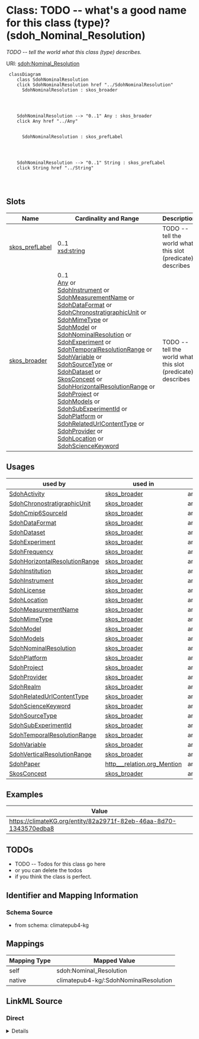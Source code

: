 

# Class: TODO -- what's a good name for this class (type)? (sdoh_Nominal_Resolution)


_TODO -- tell the world what this class (type) describes._





URI: [sdoh:Nominal_Resolution](http://schema.org/Nominal_Resolution)






```mermaid
 classDiagram
    class SdohNominalResolution
    click SdohNominalResolution href "../SdohNominalResolution"
      SdohNominalResolution : skos_broader
        
          
    
    
    SdohNominalResolution --> "0..1" Any : skos_broader
    click Any href "../Any"

        
      SdohNominalResolution : skos_prefLabel
        
          
    
    
    SdohNominalResolution --> "0..1" String : skos_prefLabel
    click String href "../String"

        
      
```




<!-- no inheritance hierarchy -->


## Slots

| Name | Cardinality and Range | Description | Inheritance |
| ---  | --- | --- | --- |
| [skos_prefLabel](../slots/skos_prefLabel.md) | 0..1 <br/> [xsd:string](http://www.w3.org/2001/XMLSchema#string) | TODO -- tell the world what this slot (predicate) describes | direct |
| [skos_broader](../slots/skos_broader.md) | 0..1 <br/> [Any](../classes/Any.md)&nbsp;or&nbsp;<br />[SdohInstrument](../classes/SdohInstrument.md)&nbsp;or&nbsp;<br />[SdohMeasurementName](../classes/SdohMeasurementName.md)&nbsp;or&nbsp;<br />[SdohDataFormat](../classes/SdohDataFormat.md)&nbsp;or&nbsp;<br />[SdohChronostratigraphicUnit](../classes/SdohChronostratigraphicUnit.md)&nbsp;or&nbsp;<br />[SdohMimeType](../classes/SdohMimeType.md)&nbsp;or&nbsp;<br />[SdohModel](../classes/SdohModel.md)&nbsp;or&nbsp;<br />[SdohNominalResolution](../classes/SdohNominalResolution.md)&nbsp;or&nbsp;<br />[SdohExperiment](../classes/SdohExperiment.md)&nbsp;or&nbsp;<br />[SdohTemporalResolutionRange](../classes/SdohTemporalResolutionRange.md)&nbsp;or&nbsp;<br />[SdohVariable](../classes/SdohVariable.md)&nbsp;or&nbsp;<br />[SdohSourceType](../classes/SdohSourceType.md)&nbsp;or&nbsp;<br />[SdohDataset](../classes/SdohDataset.md)&nbsp;or&nbsp;<br />[SkosConcept](../classes/SkosConcept.md)&nbsp;or&nbsp;<br />[SdohHorizontalResolutionRange](../classes/SdohHorizontalResolutionRange.md)&nbsp;or&nbsp;<br />[SdohProject](../classes/SdohProject.md)&nbsp;or&nbsp;<br />[SdohModels](../classes/SdohModels.md)&nbsp;or&nbsp;<br />[SdohSubExperimentId](../classes/SdohSubExperimentId.md)&nbsp;or&nbsp;<br />[SdohPlatform](../classes/SdohPlatform.md)&nbsp;or&nbsp;<br />[SdohRelatedUrlContentType](../classes/SdohRelatedUrlContentType.md)&nbsp;or&nbsp;<br />[SdohProvider](../classes/SdohProvider.md)&nbsp;or&nbsp;<br />[SdohLocation](../classes/SdohLocation.md)&nbsp;or&nbsp;<br />[SdohScienceKeyword](../classes/SdohScienceKeyword.md) | TODO -- tell the world what this slot (predicate) describes | direct |





## Usages

| used by | used in | type | used |
| ---  | --- | --- | --- |
| [SdohActivity](../classes/SdohActivity.md) | [skos_broader](../slots/skos_broader.md) | any_of[range] | [SdohNominalResolution](../classes/SdohNominalResolution.md) |
| [SdohChronostratigraphicUnit](../classes/SdohChronostratigraphicUnit.md) | [skos_broader](../slots/skos_broader.md) | any_of[range] | [SdohNominalResolution](../classes/SdohNominalResolution.md) |
| [SdohCmip6SourceId](../classes/SdohCmip6SourceId.md) | [skos_broader](../slots/skos_broader.md) | any_of[range] | [SdohNominalResolution](../classes/SdohNominalResolution.md) |
| [SdohDataFormat](../classes/SdohDataFormat.md) | [skos_broader](../slots/skos_broader.md) | any_of[range] | [SdohNominalResolution](../classes/SdohNominalResolution.md) |
| [SdohDataset](../classes/SdohDataset.md) | [skos_broader](../slots/skos_broader.md) | any_of[range] | [SdohNominalResolution](../classes/SdohNominalResolution.md) |
| [SdohExperiment](../classes/SdohExperiment.md) | [skos_broader](../slots/skos_broader.md) | any_of[range] | [SdohNominalResolution](../classes/SdohNominalResolution.md) |
| [SdohFrequency](../classes/SdohFrequency.md) | [skos_broader](../slots/skos_broader.md) | any_of[range] | [SdohNominalResolution](../classes/SdohNominalResolution.md) |
| [SdohHorizontalResolutionRange](../classes/SdohHorizontalResolutionRange.md) | [skos_broader](../slots/skos_broader.md) | any_of[range] | [SdohNominalResolution](../classes/SdohNominalResolution.md) |
| [SdohInstitution](../classes/SdohInstitution.md) | [skos_broader](../slots/skos_broader.md) | any_of[range] | [SdohNominalResolution](../classes/SdohNominalResolution.md) |
| [SdohInstrument](../classes/SdohInstrument.md) | [skos_broader](../slots/skos_broader.md) | any_of[range] | [SdohNominalResolution](../classes/SdohNominalResolution.md) |
| [SdohLicense](../classes/SdohLicense.md) | [skos_broader](../slots/skos_broader.md) | any_of[range] | [SdohNominalResolution](../classes/SdohNominalResolution.md) |
| [SdohLocation](../classes/SdohLocation.md) | [skos_broader](../slots/skos_broader.md) | any_of[range] | [SdohNominalResolution](../classes/SdohNominalResolution.md) |
| [SdohMeasurementName](../classes/SdohMeasurementName.md) | [skos_broader](../slots/skos_broader.md) | any_of[range] | [SdohNominalResolution](../classes/SdohNominalResolution.md) |
| [SdohMimeType](../classes/SdohMimeType.md) | [skos_broader](../slots/skos_broader.md) | any_of[range] | [SdohNominalResolution](../classes/SdohNominalResolution.md) |
| [SdohModel](../classes/SdohModel.md) | [skos_broader](../slots/skos_broader.md) | any_of[range] | [SdohNominalResolution](../classes/SdohNominalResolution.md) |
| [SdohModels](../classes/SdohModels.md) | [skos_broader](../slots/skos_broader.md) | any_of[range] | [SdohNominalResolution](../classes/SdohNominalResolution.md) |
| [SdohNominalResolution](../classes/SdohNominalResolution.md) | [skos_broader](../slots/skos_broader.md) | any_of[range] | [SdohNominalResolution](../classes/SdohNominalResolution.md) |
| [SdohPlatform](../classes/SdohPlatform.md) | [skos_broader](../slots/skos_broader.md) | any_of[range] | [SdohNominalResolution](../classes/SdohNominalResolution.md) |
| [SdohProject](../classes/SdohProject.md) | [skos_broader](../slots/skos_broader.md) | any_of[range] | [SdohNominalResolution](../classes/SdohNominalResolution.md) |
| [SdohProvider](../classes/SdohProvider.md) | [skos_broader](../slots/skos_broader.md) | any_of[range] | [SdohNominalResolution](../classes/SdohNominalResolution.md) |
| [SdohRealm](../classes/SdohRealm.md) | [skos_broader](../slots/skos_broader.md) | any_of[range] | [SdohNominalResolution](../classes/SdohNominalResolution.md) |
| [SdohRelatedUrlContentType](../classes/SdohRelatedUrlContentType.md) | [skos_broader](../slots/skos_broader.md) | any_of[range] | [SdohNominalResolution](../classes/SdohNominalResolution.md) |
| [SdohScienceKeyword](../classes/SdohScienceKeyword.md) | [skos_broader](../slots/skos_broader.md) | any_of[range] | [SdohNominalResolution](../classes/SdohNominalResolution.md) |
| [SdohSourceType](../classes/SdohSourceType.md) | [skos_broader](../slots/skos_broader.md) | any_of[range] | [SdohNominalResolution](../classes/SdohNominalResolution.md) |
| [SdohSubExperimentId](../classes/SdohSubExperimentId.md) | [skos_broader](../slots/skos_broader.md) | any_of[range] | [SdohNominalResolution](../classes/SdohNominalResolution.md) |
| [SdohTemporalResolutionRange](../classes/SdohTemporalResolutionRange.md) | [skos_broader](../slots/skos_broader.md) | any_of[range] | [SdohNominalResolution](../classes/SdohNominalResolution.md) |
| [SdohVariable](../classes/SdohVariable.md) | [skos_broader](../slots/skos_broader.md) | any_of[range] | [SdohNominalResolution](../classes/SdohNominalResolution.md) |
| [SdohVerticalResolutionRange](../classes/SdohVerticalResolutionRange.md) | [skos_broader](../slots/skos_broader.md) | any_of[range] | [SdohNominalResolution](../classes/SdohNominalResolution.md) |
| [SdohPaper](../classes/SdohPaper.md) | [http___relation.org_Mention](../slots/http___relation.org_Mention.md) | any_of[range] | [SdohNominalResolution](../classes/SdohNominalResolution.md) |
| [SkosConcept](../classes/SkosConcept.md) | [skos_broader](../slots/skos_broader.md) | any_of[range] | [SdohNominalResolution](../classes/SdohNominalResolution.md) |







## Examples

| Value |
| --- |
| https://climateKG.org/entity/82a2971f-82eb-46aa-8d70-1343570edba8 |

## TODOs

* TODO -- Todos for this class go here
* or you can delete the todos
* if you think the class is perfect.

## Identifier and Mapping Information







### Schema Source


* from schema: climatepub4-kg




## Mappings

| Mapping Type | Mapped Value |
| ---  | ---  |
| self | sdoh:Nominal_Resolution |
| native | climatepub4-kg/:SdohNominalResolution |







## LinkML Source

<!-- TODO: investigate https://stackoverflow.com/questions/37606292/how-to-create-tabbed-code-blocks-in-mkdocs-or-sphinx -->

### Direct

<details>
```yaml
name: sdoh_Nominal_Resolution
description: TODO -- tell the world what this class (type) describes.
title: TODO -- what's a good name for this class (type)?
todos:
- TODO -- Todos for this class go here
- or you can delete the todos
- if you think the class is perfect.
notes:
- Class with 16 occurences.
examples:
- value: https://climateKG.org/entity/82a2971f-82eb-46aa-8d70-1343570edba8
from_schema: climatepub4-kg
slots:
- skos_prefLabel
- skos_broader
class_uri: sdoh:Nominal_Resolution

```
</details>

### Induced

<details>
```yaml
name: sdoh_Nominal_Resolution
description: TODO -- tell the world what this class (type) describes.
title: TODO -- what's a good name for this class (type)?
todos:
- TODO -- Todos for this class go here
- or you can delete the todos
- if you think the class is perfect.
notes:
- Class with 16 occurences.
examples:
- value: https://climateKG.org/entity/82a2971f-82eb-46aa-8d70-1343570edba8
from_schema: climatepub4-kg
attributes:
  skos_prefLabel:
    name: skos_prefLabel
    description: TODO -- tell the world what this slot (predicate) describes.
    todos:
    - TODO -- Todos for this slot go here
    - or you can delete the todos
    - if you think the class is perfect.
    comments:
    - 983 occurrences with subject type sdoh_Location and object type string.
    - 2975 occurrences with subject type sdoh_Science_Keyword and object type string.
    - 1171 occurrences with subject type sdoh_Platform and object type string.
    - 24 occurrences with subject type sdoh_Activity and object type string.
    - 150 occurrences with subject type sdoh_Model and object type string.
    - 184 occurrences with subject type sdoh_Chronostratigraphic_Unit and object type
      string.
    - 444 occurrences with subject type sdoh_Experiment and object type string.
    - 3745 occurrences with subject type sdoh_Provider and object type string.
    - 2363 occurrences with subject type sdoh_Instrument and object type string.
    - 1727 occurrences with subject type sdoh_Project and object type string.
    - 4 occurrences with subject type sdoh_Realm and object type string.
    - 297 occurrences with subject type sdoh_Models and object type string.
    - 234 occurrences with subject type sdoh_Measurement_Name and object type string.
    - 75 occurrences with subject type sdoh_Institution and object type string.
    - 55 occurrences with subject type sdoh_Sub_Experiment_Id and object type string.
    - 198 occurrences with subject type sdoh_Data_Format and object type string.
    - 1283 occurrences with subject type sdoh_Variable and object type string.
    - 134 occurrences with subject type sdoh_Cmip6_Source_Id and object type string.
    - 15 occurrences with subject type sdoh_Horizontal_Resolution_Range and object
      type string.
    - 5 occurrences with subject type sdoh_Source_Type and object type string.
    - 88 occurrences with subject type sdoh_Related_Url_Content_Type and object type
      string.
    - 107 occurrences with subject type sdoh_Dataset and object type string.
    - 19 occurrences with subject type sdoh_Temporal_Resolution_Range and object type
      string.
    - 16 occurrences with subject type sdoh_Nominal_Resolution and object type string.
    - 16 occurrences with subject type sdoh_Frequency and object type string.
    - 4 occurrences with subject type sdoh_License and object type string.
    - 38 occurrences with subject type sdoh_Mime_Type and object type string.
    - 16359 occurrences with subject type skos_Concept and object type string.
    - 6 occurrences with subject type sdoh_Vertical_Resolution_Range and object type
      string.
    examples:
    - value: https://climateKG.org/entity/0006e246-4296-448c-9b81-a0831cad7f1c skos:prefLabel
        LABRADOR_SEA
    - value: https://climateKG.org/entity/001f18d3-7e61-430b-9883-1960c6256fe5 skos:prefLabel
        OPTICAL_DEPTH
    - value: https://climateKG.org/entity/007c3084-89db-458e-8387-14e192b6cb8e skos:prefLabel
        Sentinel_1
    - value: https://climateKG.org/entity/00a97d0c-e05e-43c9-93d0-3c7a2527b3c0 skos:prefLabel
        SIMIP
    - value: https://climateKG.org/entity/00bb59aa-755d-4710-a097-f1e2836f4032 skos:prefLabel
        RCM_3
    - value: https://climateKG.org/entity/00c6f0f3-5734-4500-a69e-f6780e365985 skos:prefLabel
        EARLY
    - value: https://climateKG.org/entity/00ce4800-70ef-4346-aa15-0554280d0896 skos:prefLabel
        HAB
    - value: https://climateKG.org/entity/0111fbd3-e6ec-464a-bc65-2323c2328e7c skos:prefLabel
        DOI
    - value: https://climateKG.org/entity/01407ecf-45af-4fcc-8a1b-9b383636e2e4 skos:prefLabel
        HYDRA
    - value: https://climateKG.org/entity/01e75216-1cee-4cc3-b31d-83019730da85 skos:prefLabel
        USNPS_ENVIRONMENTAL_CHANGE_IN_BERINGIAN_ARCTIC
    - value: https://climateKG.org/entity/021d2b85-4728-4434-b429-082874cfab69 skos:prefLabel
        ocnBgchem
    - value: https://climateKG.org/entity/028fe075-8ed0-47f0-b462-71e4adf72a4e skos:prefLabel
        HadGEM2_ES
    - value: https://climateKG.org/entity/038ac74c-470a-43e0-b80d-2b2fb1acfc13 skos:prefLabel
        ambient_aerosol_particles
    - value: https://climateKG.org/entity/03976e48-3ff9-4dc6-a4c4-fd77026380ff skos:prefLabel
        E3SM_Project
    - value: https://climateKG.org/entity/04e00ed0-39b6-4323-a788-2344264695c0 skos:prefLabel
        s2016
    - value: https://climateKG.org/entity/0679d78d-0931-4948-94ec-46ab130785a6 skos:prefLabel
        ICI
    - value: https://climateKG.org/entity/0893353d-4e8c-4b31-bcc5-fce552ccfff3 skos:prefLabel
        Point_Resolution
    - value: https://climateKG.org/entity/0cd4d2c4-ebfa-4759-b7aa-f9982122f581 skos:prefLabel
        IPSL_CM5A2_INCA
    - value: https://climateKG.org/entity/1499785c-8b74-45f4-bbf7-19d2d4e43b2f skos:prefLabel
        Horizontal_Resolution_Ranges
    - value: https://climateKG.org/entity/27a62e86-0b64-4e21-9766-cfdcd95ff87b skos:prefLabel
        Source_Type
    - value: https://climateKG.org/entity/2892b502-2c66-42d5-af3d-bcddb57d9195 skos:prefLabel
        GET_CAPABILITIES
    - value: https://climateKG.org/entity/2892e23f-5249-439d-8c0e-6c1d190b3beb skos:prefLabel
        ERA_5
    - value: https://climateKG.org/entity/3d97e993-dc6a-41ff-8a49-3e837c1fc2b1 skos:prefLabel
        Decadal
    - value: https://climateKG.org/entity/82a2971f-82eb-46aa-8d70-1343570edba8 skos:prefLabel
        10000_km
    - value: https://climateKG.org/entity/8e4900ff-c7bc-47a1-aa55-a8892696d769 skos:prefLabel
        day
    - value: https://climateKG.org/entity/95c7e601-fcfe-4fc9-9994-8105a1e11428 skos:prefLabel
        CC_BY_4_0
    - value: https://climateKG.org/entity/ec1a1350-be24-42e6-a5cc-ccb806793def skos:prefLabel
        Mime_Type
    - value: https://gcmd.earthdata.nasa.gov/kms/concept/0006e246-4296-448c-9b81-a0831cad7f1c
        skos:prefLabel LABRADOR_SEA
    - value: https://climateKG.org/entity/201337ea-fa14-4e58-a538-e92c5ff734a4 skos:prefLabel
        1_meter_10_meters
    from_schema: climatepub4-kg
    rank: 1000
    slot_uri: skos:prefLabel
    alias: skos_prefLabel
    owner: sdoh_Nominal_Resolution
    domain_of:
    - sdoh_Activity
    - sdoh_Chronostratigraphic_Unit
    - sdoh_Cmip6_Source_Id
    - sdoh_Data_Format
    - sdoh_Dataset
    - sdoh_Experiment
    - sdoh_Frequency
    - sdoh_Horizontal_Resolution_Range
    - sdoh_Institution
    - sdoh_Instrument
    - sdoh_License
    - sdoh_Location
    - sdoh_Measurement_Name
    - sdoh_Mime_Type
    - sdoh_Model
    - sdoh_Models
    - sdoh_Nominal_Resolution
    - sdoh_Platform
    - sdoh_Project
    - sdoh_Provider
    - sdoh_Realm
    - sdoh_Related_Url_Content_Type
    - sdoh_Science_Keyword
    - sdoh_Source_Type
    - sdoh_Sub_Experiment_Id
    - sdoh_Temporal_Resolution_Range
    - sdoh_Variable
    - sdoh_Vertical_Resolution_Range
    - skos_Concept
    range: string
  skos_broader:
    name: skos_broader
    description: TODO -- tell the world what this slot (predicate) describes.
    todos:
    - TODO -- Todos for this slot go here
    - or you can delete the todos
    - if you think the class is perfect.
    comments:
    - 2245 occurrences with subject type sdoh_Location and object type sdoh_Location.
    - 261 occurrences with subject type sdoh_Location and object type sdoh_Instrument.
    - 8109 occurrences with subject type sdoh_Science_Keyword and object type sdoh_Science_Keyword.
    - 2953 occurrences with subject type sdoh_Science_Keyword and object type sdoh_Provider.
    - 1937 occurrences with subject type sdoh_Science_Keyword and object type sdoh_Location.
    - 312 occurrences with subject type sdoh_Science_Keyword and object type sdoh_Model.
    - 1761 occurrences with subject type sdoh_Platform and object type sdoh_Instrument.
    - 2153 occurrences with subject type sdoh_Platform and object type sdoh_Platform.
    - 102 occurrences with subject type sdoh_Location and object type sdoh_Project.
    - 48 occurrences with subject type sdoh_Activity and object type sdoh_Project.
    - 40 occurrences with subject type sdoh_Model and object type sdoh_Instrument.
    - 34 occurrences with subject type sdoh_Model and object type sdoh_Platform.
    - 789 occurrences with subject type sdoh_Chronostratigraphic_Unit and object type
      sdoh_Chronostratigraphic_Unit.
    - 47 occurrences with subject type sdoh_Experiment and object type sdoh_Project.
    - 8707 occurrences with subject type sdoh_Provider and object type sdoh_Provider.
    - 86 occurrences with subject type sdoh_Model and object type sdoh_Project.
    - 6114 occurrences with subject type sdoh_Instrument and object type sdoh_Instrument.
    - 2038 occurrences with subject type sdoh_Instrument and object type sdoh_Experiment.
    - 57 occurrences with subject type sdoh_Experiment and object type sdoh_Provider.
    - 475 occurrences with subject type sdoh_Location and object type sdoh_Science_Keyword.
    - 311 occurrences with subject type sdoh_Location and object type sdoh_Provider.
    - 26 occurrences with subject type sdoh_Location and object type sdoh_Model.
    - 3416 occurrences with subject type sdoh_Project and object type sdoh_Project.
    - 4 occurrences with subject type sdoh_Realm and object type sdoh_Location.
    - 304 occurrences with subject type sdoh_Provider and object type sdoh_Location.
    - 180 occurrences with subject type sdoh_Instrument and object type sdoh_Project.
    - 891 occurrences with subject type sdoh_Models and object type sdoh_Science_Keyword.
    - 286 occurrences with subject type sdoh_Science_Keyword and object type sdoh_Instrument.
    - 355 occurrences with subject type sdoh_Experiment and object type sdoh_Experiment.
    - 131 occurrences with subject type sdoh_Model and object type sdoh_Science_Keyword.
    - 32 occurrences with subject type sdoh_Model and object type sdoh_Model.
    - 9 occurrences with subject type sdoh_Model and object type sdoh_Experiment.
    - 80 occurrences with subject type sdoh_Model and object type sdoh_Provider.
    - 317 occurrences with subject type sdoh_Measurement_Name and object type sdoh_Instrument.
    - 20 occurrences with subject type sdoh_Measurement_Name and object type sdoh_Location.
    - 75 occurrences with subject type sdoh_Institution and object type sdoh_Provider.
    - 38 occurrences with subject type sdoh_Model and object type sdoh_Location.
    - 12 occurrences with subject type sdoh_Instrument and object type sdoh_Variable.
    - 352 occurrences with subject type sdoh_Instrument and object type sdoh_Science_Keyword.
    - 160 occurrences with subject type sdoh_Instrument and object type sdoh_Provider.
    - 137 occurrences with subject type sdoh_Experiment and object type sdoh_Science_Keyword.
    - 31 occurrences with subject type sdoh_Experiment and object type sdoh_Location.
    - 54 occurrences with subject type sdoh_Sub_Experiment_Id and object type sdoh_Sub_Experiment_Id.
    - 227 occurrences with subject type sdoh_Measurement_Name and object type sdoh_Measurement_Name.
    - 130 occurrences with subject type sdoh_Instrument and object type sdoh_Location.
    - 154 occurrences with subject type sdoh_Provider and object type sdoh_Science_Keyword.
    - 182 occurrences with subject type sdoh_Provider and object type sdoh_Model.
    - 183 occurrences with subject type sdoh_Provider and object type sdoh_Instrument.
    - 43 occurrences with subject type sdoh_Location and object type sdoh_Platform.
    - 242 occurrences with subject type sdoh_Data_Format and object type sdoh_Data_Format.
    - 63 occurrences with subject type sdoh_Location and object type sdoh_Experiment.
    - 1281 occurrences with subject type sdoh_Variable and object type sdoh_Variable.
    - 55 occurrences with subject type sdoh_Platform and object type sdoh_Science_Keyword.
    - 25 occurrences with subject type sdoh_Platform and object type sdoh_Location.
    - 33 occurrences with subject type sdoh_Platform and object type sdoh_Provider.
    - 84 occurrences with subject type sdoh_Instrument and object type sdoh_Platform.
    - 27 occurrences with subject type sdoh_Science_Keyword and object type sdoh_Project.
    - 22 occurrences with subject type sdoh_Provider and object type sdoh_Related_Url_Content_Type.
    - 402 occurrences with subject type sdoh_Cmip6_Source_Id and object type sdoh_Science_Keyword.
    - 15 occurrences with subject type sdoh_Provider and object type sdoh_Sub_Experiment_Id.
    - 3 occurrences with subject type sdoh_Model and object type sdoh_Source_Type.
    - 58 occurrences with subject type sdoh_Experiment and object type sdoh_Instrument.
    - 6 occurrences with subject type sdoh_Experiment and object type sdoh_Platform.
    - 34 occurrences with subject type sdoh_Instrument and object type sdoh_Model.
    - 5 occurrences with subject type sdoh_Location and object type sdoh_Sub_Experiment_Id.
    - 220 occurrences with subject type sdoh_Science_Keyword and object type sdoh_Experiment.
    - 42 occurrences with subject type sdoh_Science_Keyword and object type sdoh_Platform.
    - 7 occurrences with subject type sdoh_Model and object type sdoh_Variable.
    - 13 occurrences with subject type sdoh_Provider and object type sdoh_Variable.
    - 4 occurrences with subject type sdoh_Provider and object type sdoh_Experiment.
    - 211 occurrences with subject type sdoh_Related_Url_Content_Type and object type
      sdoh_Related_Url_Content_Type.
    - 106 occurrences with subject type sdoh_Dataset and object type sdoh_Dataset.
    - 26 occurrences with subject type sdoh_Project and object type sdoh_Science_Keyword.
    - 4 occurrences with subject type sdoh_Project and object type sdoh_Location.
    - 15 occurrences with subject type sdoh_Project and object type sdoh_Provider.
    - 4 occurrences with subject type sdoh_Platform and object type sdoh_Experiment.
    - 7 occurrences with subject type sdoh_Location and object type sdoh_Related_Url_Content_Type.
    - 16 occurrences with subject type sdoh_Models and object type sdoh_Instrument.
    - 10 occurrences with subject type sdoh_Location and object type sdoh_Measurement_Name.
    - 1 occurrences with subject type sdoh_Provider and object type sdoh_Source_Type.
    - 14 occurrences with subject type sdoh_Instrument and object type sdoh_Related_Url_Content_Type.
    - 12 occurrences with subject type sdoh_Experiment and object type sdoh_Model.
    - 85 occurrences with subject type sdoh_Platform and object type sdoh_Model.
    - 18 occurrences with subject type sdoh_Temporal_Resolution_Range and object type
      sdoh_Temporal_Resolution_Range.
    - 4 occurrences with subject type sdoh_Project and object type sdoh_Model.
    - 17 occurrences with subject type sdoh_Platform and object type sdoh_Project.
    - 2 occurrences with subject type sdoh_Experiment and object type sdoh_Variable.
    - 3 occurrences with subject type sdoh_Provider and object type sdoh_Platform.
    - 12 occurrences with subject type sdoh_Location and object type sdoh_Variable.
    - 2 occurrences with subject type sdoh_Institution and object type sdoh_Location.
    - 4 occurrences with subject type sdoh_Source_Type and object type sdoh_Source_Type.
    - 15 occurrences with subject type sdoh_Nominal_Resolution and object type sdoh_Nominal_Resolution.
    - 3 occurrences with subject type sdoh_Experiment and object type sdoh_Source_Type.
    - 16 occurrences with subject type sdoh_Frequency and object type sdoh_Temporal_Resolution_Range.
    - 4 occurrences with subject type sdoh_License and object type sdoh_Instrument.
    - 1 occurrences with subject type sdoh_Instrument and object type sdoh_Models.
    - 3 occurrences with subject type sdoh_Location and object type sdoh_Source_Type.
    - 3 occurrences with subject type sdoh_Model and object type sdoh_Related_Url_Content_Type.
    - 24 occurrences with subject type sdoh_Related_Url_Content_Type and object type
      sdoh_Provider.
    - 1 occurrences with subject type sdoh_Project and object type sdoh_Experiment.
    - 1 occurrences with subject type sdoh_Project and object type sdoh_Variable.
    - 1 occurrences with subject type sdoh_Model and object type sdoh_Temporal_Resolution_Range.
    - 3 occurrences with subject type sdoh_Models and object type sdoh_Models.
    - 1 occurrences with subject type sdoh_Provider and object type sdoh_Project.
    - 2 occurrences with subject type sdoh_Experiment and object type sdoh_Measurement_Name.
    - 16338 occurrences with subject type skos_Concept and object type skos_Concept.
    - 37 occurrences with subject type sdoh_Mime_Type and object type sdoh_Mime_Type.
    - 14 occurrences with subject type sdoh_Horizontal_Resolution_Range and object
      type sdoh_Horizontal_Resolution_Range.
    - 6 occurrences with subject type sdoh_Vertical_Resolution_Range and object type
      sdoh_Variable.
    - 2 occurrences with subject type sdoh_Related_Url_Content_Type and object type
      sdoh_Instrument.
    examples:
    - value: https://climateKG.org/entity/ffcee960-5527-43e0-bfd0-ad48b1151cf0 skos:broader
        https://climateKG.org/entity/713eb469-abe4-4b6b-bad6-134187deabd8
    - value: https://climateKG.org/entity/fe4326f9-1089-4ede-ae32-5d7bc7d2349b skos:broader
        https://climateKG.org/entity/ff03e9fc-9882-4a5e-ad0b-830d8f1186cb
    - value: https://climateKG.org/entity/ffc61516-ea33-48f3-94df-7065fea388ee skos:broader
        https://climateKG.org/entity/d64a9627-3cf8-41d3-aaf7-8c2c46fb4a13
    - value: https://climateKG.org/entity/ffc61516-ea33-48f3-94df-7065fea388ee skos:broader
        https://climateKG.org/entity/e9f67a66-e9fc-435c-b720-ae32a2c3d8f5
    - value: https://climateKG.org/entity/ff9f8056-84d6-4fbc-abe0-9b6e82ed3f5e skos:broader
        https://climateKG.org/entity/c47f6052-634e-40ef-a5ac-13f69f6f4c2a
    - value: https://climateKG.org/entity/fec6c2e4-ca15-426a-b344-36bba69e5c1f skos:broader
        https://climateKG.org/entity/6f6423e8-ab4e-4572-8982-d9c40f64e28b
    - value: https://climateKG.org/entity/ffc0ac45-f742-49b2-a51b-000205e38669 skos:broader
        https://climateKG.org/entity/f3261de5-34c1-4980-af22-f9d7e7206d12
    - value: https://climateKG.org/entity/ffc0ac45-f742-49b2-a51b-000205e38669 skos:broader
        https://climateKG.org/entity/ef71c514-0fec-4354-bb1e-6baa5967634f
    - value: https://climateKG.org/entity/fe439b0d-db2c-4998-9890-c11c5c16641f skos:broader
        https://climateKG.org/entity/fb0b9fcd-5c96-4989-8c64-a479bbed83ab
    - value: https://climateKG.org/entity/d7144e27-6122-46e2-8335-b60c49a83248 skos:broader
        https://climateKG.org/entity/fb0b9fcd-5c96-4989-8c64-a479bbed83ab
    - value: https://climateKG.org/entity/ff1ace7a-7924-4198-8385-f7f7ede361c1 skos:broader
        https://climateKG.org/entity/085edf65-1c8c-414a-b8e4-a1a08ff08f22
    - value: https://climateKG.org/entity/f2b0301b-2f33-4048-9381-25a92226ed66 skos:broader
        https://climateKG.org/entity/b39a69b4-c3b9-4a94-b296-bbbbe5e4c847
    - value: https://climateKG.org/entity/ff133a4b-a23a-4710-93d3-2b802b21c8c4 skos:broader
        https://climateKG.org/entity/b44427cd-4b20-42a3-9e14-8d1f6d8399d5
    - value: https://climateKG.org/entity/e25399d8-139f-4641-89ee-24d42e9ed81c skos:broader
        https://climateKG.org/entity/fb0b9fcd-5c96-4989-8c64-a479bbed83ab
    - value: https://climateKG.org/entity/ffaea6a1-8b76-4e2e-a09f-a0280bc0952e skos:broader
        https://climateKG.org/entity/b301e170-c91e-4275-9858-d7720fb93416
    - value: https://climateKG.org/entity/fe761190-36bb-4eb1-8d5d-340c4a7f89ea skos:broader
        https://climateKG.org/entity/fb0b9fcd-5c96-4989-8c64-a479bbed83ab
    - value: https://climateKG.org/entity/fff596a8-f792-4627-8c3a-954012a1969b skos:broader
        https://climateKG.org/entity/6c0e547e-70cc-47db-8c8c-97c5ba73f1da
    - value: https://climateKG.org/entity/fff596a8-f792-4627-8c3a-954012a1969b skos:broader
        https://climateKG.org/entity/b2140059-b3ca-415c-b0a7-3e142783ffe8
    - value: https://climateKG.org/entity/f5df87b6-ed50-4da0-9ba5-7ce4c907bdb3 skos:broader
        https://climateKG.org/entity/e9f67a66-e9fc-435c-b720-ae32a2c3d8f5
    - value: https://climateKG.org/entity/ff5d5c12-74d9-435d-9164-1c9d69f967d7 skos:broader
        https://climateKG.org/entity/35e1f93b-99b3-4430-b477-0ecafa80d67a
    - value: https://climateKG.org/entity/ff5d5c12-74d9-435d-9164-1c9d69f967d7 skos:broader
        https://climateKG.org/entity/e9f67a66-e9fc-435c-b720-ae32a2c3d8f5
    - value: https://climateKG.org/entity/f4c1a555-4758-47ce-baa6-536730333833 skos:broader
        https://climateKG.org/entity/23703b6b-ee15-4512-b5b2-f441547e2edf
    - value: https://climateKG.org/entity/ffcca1c5-fffd-4359-b282-e00fc77c979e skos:broader
        https://climateKG.org/entity/fb0b9fcd-5c96-4989-8c64-a479bbed83ab
    - value: https://climateKG.org/entity/da44d8bd-4896-44c9-ab2b-4ab9ab263c65 skos:broader
        https://climateKG.org/entity/61cd0af2-2f62-4aa4-b6c3-f683e975c820
    - value: https://climateKG.org/entity/fed7e934-6a34-4379-9b57-ad6d49991498 skos:broader
        https://climateKG.org/entity/aef2fc80-def0-46a4-9259-9dc37e80ed08
    - value: https://climateKG.org/entity/ff25845a-5d94-43c1-abc4-419a108b0f1f skos:broader
        https://climateKG.org/entity/fb0b9fcd-5c96-4989-8c64-a479bbed83ab
    - value: https://climateKG.org/entity/ff7d51fb-85cb-4350-8817-b4121cf72357 skos:broader
        https://climateKG.org/entity/e1f20631-b5b9-438c-b5c2-b1fa0fce100a
    - value: https://climateKG.org/entity/ff889b84-e12f-40ab-815b-61d5aecf2b63 skos:broader
        https://climateKG.org/entity/431eca76-9d34-4f86-b1d3-a0b40221e905
    - value: https://climateKG.org/entity/ffcfde92-a161-4705-a7c6-7e400b5fb4e9 skos:broader
        https://climateKG.org/entity/d69f7457-db31-48ce-b8c2-98058c412bc6
    - value: https://climateKG.org/entity/ff1ace7a-7924-4198-8385-f7f7ede361c1 skos:broader
        https://climateKG.org/entity/fb93d937-c17c-45d0-a9e3-ca5c8a800ca8
    - value: https://climateKG.org/entity/f8845bec-c628-4185-aac1-4af22481c024 skos:broader
        https://climateKG.org/entity/8eb84f36-f355-458b-889f-b37cfa120654
    - value: https://climateKG.org/entity/e5b724af-b661-406a-ae1f-7cd2730c0576 skos:broader
        https://climateKG.org/entity/a956d045-3b12-441c-8a18-fac7d33b2b4e
    - value: https://climateKG.org/entity/ff1ace7a-7924-4198-8385-f7f7ede361c1 skos:broader
        https://climateKG.org/entity/e9f67a66-e9fc-435c-b720-ae32a2c3d8f5
    - value: https://climateKG.org/entity/ffcda4b1-0956-4413-a4c9-8d72b5dffb58 skos:broader
        https://climateKG.org/entity/e384382c-fb2a-43ea-b064-610e6d4807e9
    - value: https://climateKG.org/entity/fcb181b4-4732-4752-b70d-bbcc81fcdc59 skos:broader
        https://climateKG.org/entity/369c608c-787a-4ca6-8811-cc8eca7447d5
    - value: https://climateKG.org/entity/bf904092-467c-468e-99da-8722f9141204 skos:broader
        https://climateKG.org/entity/a158f804-b000-4013-9513-cee7790381c3
    - value: https://climateKG.org/entity/f8845bec-c628-4185-aac1-4af22481c024 skos:broader
        https://climateKG.org/entity/91c64c46-d040-4daa-b26c-61952fdfaf50
    - value: https://climateKG.org/entity/b3416c55-cdff-4e8b-89af-a9b219a9e538 skos:broader
        https://climateKG.org/entity/160af7da-6036-4af5-ba04-d666df8a0daa
    - value: https://climateKG.org/entity/fe4392b0-13a9-43ff-bacc-f44a65aed4fa skos:broader
        https://climateKG.org/entity/e1f20631-b5b9-438c-b5c2-b1fa0fce100a
    - value: https://climateKG.org/entity/fe06f678-7155-4f93-9e28-4c083d60cccc skos:broader
        https://climateKG.org/entity/e9f67a66-e9fc-435c-b720-ae32a2c3d8f5
    - value: https://climateKG.org/entity/f5df87b6-ed50-4da0-9ba5-7ce4c907bdb3 skos:broader
        https://climateKG.org/entity/b6fd22ab-dca7-4dfa-8812-913453b5695b
    - value: https://climateKG.org/entity/f5df87b6-ed50-4da0-9ba5-7ce4c907bdb3 skos:broader
        https://climateKG.org/entity/91697b7d-8f2b-4954-850e-61d5f61c867d
    - value: https://climateKG.org/entity/fc01908a-f93e-46e6-9f85-5b428b8d2b8d skos:broader
        https://climateKG.org/entity/2eecd388-25be-4367-90c6-0d683ef476ac
    - value: https://climateKG.org/entity/ffcda4b1-0956-4413-a4c9-8d72b5dffb58 skos:broader
        https://climateKG.org/entity/1f697c83-969d-48ee-87b8-245b11f7e24f
    - value: https://climateKG.org/entity/ff03e9fc-9882-4a5e-ad0b-830d8f1186cb skos:broader
        https://climateKG.org/entity/713eb469-abe4-4b6b-bad6-134187deabd8
    - value: https://climateKG.org/entity/ff850d62-675c-4386-a375-fe4af92ec3ff skos:broader
        https://climateKG.org/entity/d35b9ba5-d018-48a5-8f0d-92b9c55b3279
    - value: https://climateKG.org/entity/ff2f2855-6cdd-4bf0-a4ea-5aa61698d765 skos:broader
        https://climateKG.org/entity/5fea4160-25a7-44b5-bfba-ef140fdffaf4
    - value: https://climateKG.org/entity/feab952c-49ca-41c1-a2a0-b35bf4dd7048 skos:broader
        https://climateKG.org/entity/5527d704-a0fe-45ab-99f9-90fa64f4af7f
    - value: https://climateKG.org/entity/f62c196b-8ec3-40e8-a824-6849e5a496f2 skos:broader
        https://climateKG.org/entity/b39a69b4-c3b9-4a94-b296-bbbbe5e4c847
    - value: https://climateKG.org/entity/fd79ac2d-c42e-4f3d-9aa1-d5ae94d4d2e3 skos:broader
        https://climateKG.org/entity/bb6184eb-1ced-44fb-9668-d57cf1baa2e3
    - value: https://climateKG.org/entity/fbe91a4f-4d27-4cfe-ba1b-69a62e359a3d skos:broader
        https://climateKG.org/entity/f1a25060-330c-4f84-9633-ed59ae8c64bf
    - value: https://climateKG.org/entity/ffb483cf-a660-4ec1-b470-304efce6005d skos:broader
        https://climateKG.org/entity/160af7da-6036-4af5-ba04-d666df8a0daa
    - value: https://climateKG.org/entity/fee25cad-7ffe-4ee2-a6f2-8116b8a0a707 skos:broader
        https://climateKG.org/entity/fb93d937-c17c-45d0-a9e3-ca5c8a800ca8
    - value: https://climateKG.org/entity/f9846838-fdbc-4aa0-86e9-b0e70e97d0e2 skos:broader
        https://climateKG.org/entity/d62db12c-fdcf-40ec-a714-4fb7c615aebe
    - value: https://climateKG.org/entity/fee25cad-7ffe-4ee2-a6f2-8116b8a0a707 skos:broader
        https://climateKG.org/entity/e9f67a66-e9fc-435c-b720-ae32a2c3d8f5
    - value: https://climateKG.org/entity/fbcd0c2b-f8ac-4199-9a37-5e7a39150730 skos:broader
        https://climateKG.org/entity/267606d3-4918-4651-b40d-be12b09dd2fe
    - value: https://climateKG.org/entity/fd19a3f1-8eeb-49ab-bcaf-e7b4b267d415 skos:broader
        https://climateKG.org/entity/5a7bb095-4d12-4232-bc75-b8e82197cb92
    - value: https://climateKG.org/entity/d1996d91-e824-4b24-b94e-3aae4543b63b skos:broader
        https://climateKG.org/entity/894edd57-afb3-4bb3-878f-fc245d8b6e82
    - value: https://climateKG.org/entity/ffa6f7e9-e7e0-494d-84e4-41544a1762e7 skos:broader
        https://climateKG.org/entity/e1f20631-b5b9-438c-b5c2-b1fa0fce100a
    - value: https://climateKG.org/entity/dcbcdf6d-f4d7-4040-b7a5-07c46587b4bc skos:broader
        https://climateKG.org/entity/2eecd388-25be-4367-90c6-0d683ef476ac
    - value: https://climateKG.org/entity/bae77e96-ede8-44ab-8035-31feb2527fad skos:broader
        https://climateKG.org/entity/27a62e86-0b64-4e21-9766-cfdcd95ff87b
    - value: https://climateKG.org/entity/fa13c1b2-6be4-45c3-aefa-7918575a583d skos:broader
        https://climateKG.org/entity/2bc6e372-93d8-4672-96b1-ec159aff2e19
    - value: https://climateKG.org/entity/f80b13a8-7692-4d1a-be08-851544cd0cde skos:broader
        https://climateKG.org/entity/e8baa3a4-ef5a-455a-bf25-d61e59fc9bb3
    - value: https://climateKG.org/entity/fe06f678-7155-4f93-9e28-4c083d60cccc skos:broader
        https://climateKG.org/entity/23703b6b-ee15-4512-b5b2-f441547e2edf
    - value: https://climateKG.org/entity/c129a8c2-b9d5-4405-914f-a6949a8e7b5a skos:broader
        https://climateKG.org/entity/2eecd388-25be-4367-90c6-0d683ef476ac
    - value: https://climateKG.org/entity/fed291ec-8f7d-4131-a5cd-dc04706f61b0 skos:broader
        https://climateKG.org/entity/c7245882-84a1-4192-acfa-a758b5b9c151
    - value: https://climateKG.org/entity/f2295f39-e8c5-4032-8a05-618d95410b28 skos:broader
        https://climateKG.org/entity/cc9e67fc-eafa-43cc-879f-0cb56b25bc39
    - value: https://climateKG.org/entity/f860ed88-991f-4b52-90b9-fc8d4046a598 skos:broader
        https://climateKG.org/entity/160af7da-6036-4af5-ba04-d666df8a0daa
    - value: https://climateKG.org/entity/fe950f88-6d5e-4741-8076-3fbe16b0b9c4 skos:broader
        https://climateKG.org/entity/160af7da-6036-4af5-ba04-d666df8a0daa
    - value: https://climateKG.org/entity/e91ff41a-5cf5-460b-b765-c553ca2a4ae2 skos:broader
        https://climateKG.org/entity/bd1834b0-4f8f-4616-b330-6205bff567c2
    - value: https://climateKG.org/entity/fd01f7ec-fdf6-4440-b974-75f12fb4ec5f skos:broader
        https://climateKG.org/entity/894edd57-afb3-4bb3-878f-fc245d8b6e82
    - value: https://climateKG.org/entity/fe64cea2-19de-470c-a919-b24c744c696b skos:broader
        https://climateKG.org/entity/d3df0ea0-8954-4bea-aa01-c84c5d32eb54
    - value: https://climateKG.org/entity/f69374fe-eda2-4223-b130-096220251235 skos:broader
        https://climateKG.org/entity/fb93d937-c17c-45d0-a9e3-ca5c8a800ca8
    - value: https://climateKG.org/entity/7cacbfdf-71a3-4fac-b690-9aa54e4060dd skos:broader
        https://climateKG.org/entity/c47f6052-634e-40ef-a5ac-13f69f6f4c2a
    - value: https://climateKG.org/entity/f69374fe-eda2-4223-b130-096220251235 skos:broader
        https://climateKG.org/entity/e9f67a66-e9fc-435c-b720-ae32a2c3d8f5
    - value: https://climateKG.org/entity/d609fc5c-8267-4e79-84ec-93629d52aba8 skos:broader
        https://climateKG.org/entity/f1a25060-330c-4f84-9633-ed59ae8c64bf
    - value: https://climateKG.org/entity/e5803df8-c802-4f3f-96f5-53e534835887 skos:broader
        https://climateKG.org/entity/8759ab63-ac04-4136-bc25-0c00eece1096
    - value: https://climateKG.org/entity/fdd890fa-377a-46ce-8fdc-2d7d16a461b7 skos:broader
        https://climateKG.org/entity/fe4392b0-13a9-43ff-bacc-f44a65aed4fa
    - value: https://climateKG.org/entity/fb3ca6d5-ab16-413b-80f6-c2e2d50ec4c0 skos:broader
        https://climateKG.org/entity/67cc1cc2-04b9-4763-8e73-fb028f45baab
    - value: https://climateKG.org/entity/3b16a2e8-cc4d-40ce-a6c8-336bea211078 skos:broader
        https://climateKG.org/entity/27a62e86-0b64-4e21-9766-cfdcd95ff87b
    - value: https://climateKG.org/entity/fcc9411c-a1c9-415d-a16c-75c42f2cec45 skos:broader
        https://climateKG.org/entity/894edd57-afb3-4bb3-878f-fc245d8b6e82
    - value: https://climateKG.org/entity/eaa0bc43-e283-4bf1-ba20-ca32850a66ef skos:broader
        https://climateKG.org/entity/23703b6b-ee15-4512-b5b2-f441547e2edf
    - value: https://climateKG.org/entity/fe979e09-fcb1-4991-8fab-8ff32a28e84b skos:broader
        https://climateKG.org/entity/0a184cdc-c074-4946-90a6-02f03c686341
    - value: https://climateKG.org/entity/f86e464a-cf9d-4e15-a39b-501855d1dc5a skos:broader
        https://climateKG.org/entity/502ad03c-dba8-4b32-8af5-13fa947c3988
    - value: https://climateKG.org/entity/be7f6de0-f51e-42bc-9a66-fff30d809a67 skos:broader
        https://climateKG.org/entity/22ec2f9b-1f1a-469b-bc09-851d58637ff4
    - value: https://climateKG.org/entity/db7e4e2a-f55a-4515-bdd9-c5bc48e3c6d9 skos:broader
        https://climateKG.org/entity/fb0b9fcd-5c96-4989-8c64-a479bbed83ab
    - value: https://climateKG.org/entity/d4b91aac-8ca8-44e8-8854-ceae0cf3bc4e skos:broader
        https://climateKG.org/entity/160af7da-6036-4af5-ba04-d666df8a0daa
    - value: https://climateKG.org/entity/ab7eb13f-5fcb-4afa-8819-c37d36feeec1 skos:broader
        https://climateKG.org/entity/0a454dc9-de56-4682-8688-36ffd547d42f
    - value: https://climateKG.org/entity/f90ae98a-cdfb-490a-ba47-0186d69b4f8c skos:broader
        https://climateKG.org/entity/160af7da-6036-4af5-ba04-d666df8a0daa
    - value: https://climateKG.org/entity/7cf22186-281a-4665-b79b-5a6e5ea5b471 skos:broader
        https://climateKG.org/entity/aef2fc80-def0-46a4-9259-9dc37e80ed08
    - value: https://climateKG.org/entity/ff7b2b19-a8f6-4e84-a2c7-f2256199e13c skos:broader
        https://climateKG.org/entity/27a62e86-0b64-4e21-9766-cfdcd95ff87b
    - value: https://climateKG.org/entity/ef23b094-00f7-4ad3-8a9c-fa4ab8666c12 skos:broader
        https://climateKG.org/entity/c059a189-5d19-42f1-8a3a-1d0154da17dd
    - value: https://climateKG.org/entity/cd77430e-8e10-4581-b36e-e2db1124c34f skos:broader
        https://climateKG.org/entity/27a62e86-0b64-4e21-9766-cfdcd95ff87b
    - value: https://climateKG.org/entity/fb3ad06c-6a16-494b-a539-87da59e25c54 skos:broader
        https://climateKG.org/entity/502ad03c-dba8-4b32-8af5-13fa947c3988
    - value: https://climateKG.org/entity/9e36c429-c63a-48d8-8e94-caab8195f034 skos:broader
        https://climateKG.org/entity/3c937799-5ee5-4ea3-b7d5-418a625a7872
    - value: https://climateKG.org/entity/a68048f4-181c-4c6c-9bfa-9e4171e9f237 skos:broader
        https://climateKG.org/entity/35d2677c-619a-4a47-a5a7-3feb9973c5ab
    - value: https://climateKG.org/entity/e8c6761b-0653-495c-82e9-feb685344542 skos:broader
        https://climateKG.org/entity/27a62e86-0b64-4e21-9766-cfdcd95ff87b
    - value: https://climateKG.org/entity/ab2fce71-e5f9-4ba6-bfb1-bc428a8b7dd8 skos:broader
        https://climateKG.org/entity/894edd57-afb3-4bb3-878f-fc245d8b6e82
    - value: https://climateKG.org/entity/da43d7e4-4cb4-4b65-a9a1-94bf542f96de skos:broader
        https://climateKG.org/entity/750f6c61-0f15-4185-94d8-c029dec04bc5
    - value: https://climateKG.org/entity/be7f6de0-f51e-42bc-9a66-fff30d809a67 skos:broader
        https://climateKG.org/entity/a956d045-3b12-441c-8a18-fac7d33b2b4e
    - value: https://climateKG.org/entity/c819d2c9-fb81-4ce5-9737-ae8ea19690a2 skos:broader
        https://climateKG.org/entity/160af7da-6036-4af5-ba04-d666df8a0daa
    - value: https://climateKG.org/entity/e0040d4b-e398-4b65-bd42-d39434b5cc95 skos:broader
        https://climateKG.org/entity/502ad03c-dba8-4b32-8af5-13fa947c3988
    - value: https://climateKG.org/entity/3165b02f-962f-48bf-944b-66dd470f5988 skos:broader
        https://climateKG.org/entity/8cf3a3ce-4dd4-4364-8414-83e3b01354ec
    - value: https://climateKG.org/entity/f634ab55-de40-4d0b-93bc-691bf5408ccb skos:broader
        https://climateKG.org/entity/5a7bb095-4d12-4232-bc75-b8e82197cb92
    - value: https://climateKG.org/entity/fa13c1b2-6be4-45c3-aefa-7918575a583d skos:broader
        https://climateKG.org/entity/5b2a974e-0461-4eb1-86bd-807a29dccfc9
    - value: https://gcmd.earthdata.nasa.gov/kms/concept/ffff565f-15e9-4d15-a840-05c1a44fd2bf
        skos:broader https://gcmd.earthdata.nasa.gov/kms/concept/a31c2828-9b6d-44e9-b6ad-7ae81030f322
    - value: https://climateKG.org/entity/fea4e0a7-d794-481d-9915-52f1be226714 skos:broader
        https://climateKG.org/entity/ec1a1350-be24-42e6-a5cc-ccb806793def
    - value: https://climateKG.org/entity/e5c4876e-47b7-4d53-90a2-081a6b150140 skos:broader
        https://climateKG.org/entity/1499785c-8b74-45f4-bbf7-19d2d4e43b2f
    - value: https://climateKG.org/entity/eccf8700-c503-46a3-b6f7-86cf7e48465a skos:broader
        https://climateKG.org/entity/9728ca44-7bb3-40a4-9dd2-49470ad47fa5
    - value: https://climateKG.org/entity/f02b0c6a-7fd9-473d-a1cb-a6482e8daa61 skos:broader
        https://climateKG.org/entity/3c9d4493-22fd-48a8-9af5-bf0d16b7ede5
    from_schema: climatepub4-kg
    rank: 1000
    slot_uri: skos:broader
    alias: skos_broader
    owner: sdoh_Nominal_Resolution
    domain_of:
    - sdoh_Activity
    - sdoh_Chronostratigraphic_Unit
    - sdoh_Cmip6_Source_Id
    - sdoh_Data_Format
    - sdoh_Dataset
    - sdoh_Experiment
    - sdoh_Frequency
    - sdoh_Horizontal_Resolution_Range
    - sdoh_Institution
    - sdoh_Instrument
    - sdoh_License
    - sdoh_Location
    - sdoh_Measurement_Name
    - sdoh_Mime_Type
    - sdoh_Model
    - sdoh_Models
    - sdoh_Nominal_Resolution
    - sdoh_Platform
    - sdoh_Project
    - sdoh_Provider
    - sdoh_Realm
    - sdoh_Related_Url_Content_Type
    - sdoh_Science_Keyword
    - sdoh_Source_Type
    - sdoh_Sub_Experiment_Id
    - sdoh_Temporal_Resolution_Range
    - sdoh_Variable
    - sdoh_Vertical_Resolution_Range
    - skos_Concept
    range: Any
    any_of:
    - range: sdoh_Instrument
    - range: sdoh_Measurement_Name
    - range: sdoh_Data_Format
    - range: sdoh_Chronostratigraphic_Unit
    - range: sdoh_Mime_Type
    - range: sdoh_Model
    - range: sdoh_Nominal_Resolution
    - range: sdoh_Experiment
    - range: sdoh_Temporal_Resolution_Range
    - range: sdoh_Variable
    - range: sdoh_Source_Type
    - range: sdoh_Dataset
    - range: skos_Concept
    - range: sdoh_Horizontal_Resolution_Range
    - range: sdoh_Project
    - range: sdoh_Models
    - range: sdoh_Sub_Experiment_Id
    - range: sdoh_Platform
    - range: sdoh_Related_Url_Content_Type
    - range: sdoh_Provider
    - range: sdoh_Location
    - range: sdoh_Science_Keyword
class_uri: sdoh:Nominal_Resolution

```
</details>